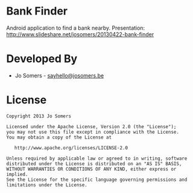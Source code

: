 Bank Finder
============

Android application to find a bank nearby.
Presentation: http://www.slideshare.net/josomers/20130422-bank-finder


Developed By
============

 * Jo Somers - <sayhello@josomers.be>

License
=======

    Copyright 2013 Jo Somers

    Licensed under the Apache License, Version 2.0 (the "License");
    you may not use this file except in compliance with the License.
    You may obtain a copy of the License at

       http://www.apache.org/licenses/LICENSE-2.0

    Unless required by applicable law or agreed to in writing, software
    distributed under the License is distributed on an "AS IS" BASIS,
    WITHOUT WARRANTIES OR CONDITIONS OF ANY KIND, either express or implied.
    See the License for the specific language governing permissions and
    limitations under the License.